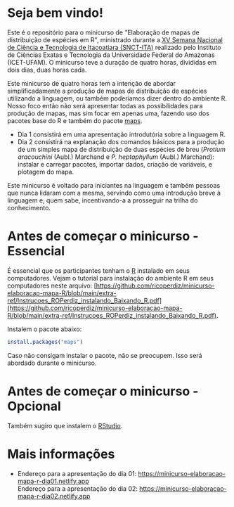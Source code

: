# Seja bem vindo!

Este é o repositório para o minicurso de "Elaboração de mapas de distribuição de espécies em R", ministrado durante a [XV Semana Nacional de Ciência e Tecnologia de Itacoatiara (SNCT-ITA)](https://www.sncticet.ufam.edu.br) realizado pelo Instituto de Ciências Exatas e Tecnologia da Universidade Federal do Amazonas (ICET-UFAM).
O minicurso teve a duração de quatro horas, divididas em dois dias, duas horas cada.  

Este minicurso de quatro horas tem a intenção de abordar simplificadamente a produção de mapas de distribuição de espécies utilizando a linguagem, ou também poderíamos dizer dentro do ambiente R.
Nosso foco então não será apresentar todas as possibilidades para produção de mapas, mas sim focar em apenas uma, fazendo uso dos pacotes base do R e também do pacote [maps](https://cran.r-project.org/web/packages/maps/index.html).  

  * Dia 1 consistirá em uma apresentação introdutória sobre a linguagem R.
  * Dia 2 consistirá na explanação dos comandos básicos para a produção de um simples mapa de distribuição de duas espécies de breu (*Protium aracouchini* (Aubl.) Marchand e *P. heptaphyllum* (Aubl.) Marchand): instalar e carregar pacotes, importar dados, criação de variáveis, e plotagem do mapa.  
  
Este minicurso é voltado para iniciantes na linguagem e também pessoas que nunca lidaram com a mesma, servindo como uma introdução breve à linguagem e, quem sabe, incentivando-a a prosseguir na trilha do conhecimento.  

# Antes de começar o minicurso - Essencial

É essencial que os participantes tenham o [R](http://www.r-project.org) instalado em seus computadores.
Vejam o tutorial para instalação do ambiente R em seus computadores neste arquivo: [https://github.com/ricoperdiz/minicurso-elaboracao-mapa-R/blob/main/extra-ref/Instrucoes_ROPerdiz_instalando_Baixando_R.pdf](https://github.com/ricoperdiz/minicurso-elaboracao-mapa-R/blob/main/extra-ref/Instrucoes_ROPerdiz_instalando_Baixando_R.pdf).  

Instalem o pacote abaixo:

```r
install.packages("maps")
```

Caso não consigam instalar o pacote, não se preocupem.
Isso será abordado durante o minicurso.  


# Antes de começar o minicurso - Opcional

Também sugiro que instalem o [RStudio](https://www.rstudio.com/products/rstudio/download/).  

# Mais informações

* Endereço para a apresentação do dia 01: https://minicurso-elaboracao-mapa-r-dia01.netlify.app  
Endereço para a apresentação do dia 02: https://minicurso-elaboracao-mapa-r-dia02.netlify.app

